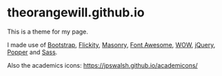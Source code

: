 # theorangewill.github.io

This is a theme for my page.

I made use of [Bootstrap](https://getbootstrap.com/), [Flickity](https://flickity.metafizzy.co/), [Masonry](https://masonry.desandro.com/), [Font Awesome](https://fontawesome.com/), [WOW](https://wowjs.uk/), [jQuery](https://jquery.com/), [Popper](https://popper.js.org/) and [Sass](https://sass-lang.com/).

Also the academics icons: https://jpswalsh.github.io/academicons/
